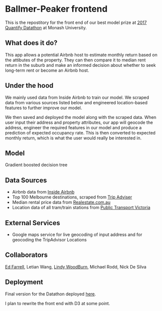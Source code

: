# Ballmer-Peaker frontend
This is the repostitory for the front end of our best model prize at [2017 Quantify Datathon](http://quantify.monashdatascience.com/) at Monash University.

## What does it do?
This app allows a potential Airbnb host to estimate monthly return based on the attibutes of the property. They can then compare it to median rent return in the suburb and make an informed decision about whether to seek long-term rent or become an Airbnb host.

## Under the hood
We mainly used data from Inside Airbnb to train our model. We scraped data from various sources listed below and engineered location-based features to further improve our model.

We then saved and deployed the model along with the scraped data. When user input their address and property attributes, our app will geocode the address, engineer the required features in our model and produce a prediction of expected occupancy rate. This is then converted to expected monthly return, which is what the user would really be interested in.

## Model 
Gradient boosted decision tree


## Data Sources
- Airbnb data from [Inside Airbnb](http://insideairbnb.com/)
- Top 100 Melbourne destinations, scraped from [Trip Adviser](www.tripadvisor.com.au)
- Median rental price data from [Realestate.com.au](https://www.realestate.com.au/buy)
- Location data of all tram/train stations from [Public Transport Victoria](https://www.ptv.vic.gov.au/) 

## External Services
- Google maps service for live geocoding of input address and for geocoding the TripAdvisor Locations

## Collaborators
[Ed Farrell](https://github.com/EdFarrellDS), Letian Wang, [Lindy WoodBurn](https://github.com/ProcessFit), Michael Rodd, Nick De Silva

## Deployment
Final version for the Datathon deployed [here](https://lwbayes91.shinyapps.io/ballmerpeak/).

I plan to rewrite the front end with D3 at some point. 

